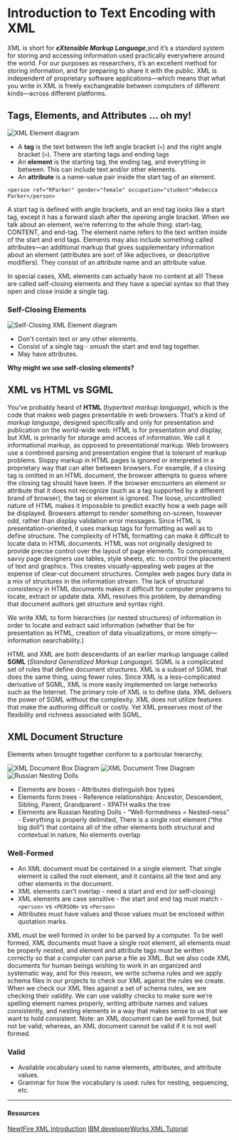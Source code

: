 # Introduction to Text Encoding with XML

XML is short for **_eXtensible Markup Language_**,and it’s a standard system for storing and accessing information used practically everywhere around the world. For our purposes as researchers, it’s an excellent method for storing information, and for preparing to share it with the public. XML is independent of proprietary software applications—which means that what you write in XML is freely exchangeable between computers of different kinds—across different platforms.  

## Tags, Elements, and Attributes ... oh my!

![XML Element diagram](https://digitalmitford.github.io/DigMitCS/images/element.jpg)  
* A **tag** is the text between the left angle bracket (`<`) and the right angle bracket (`>`). There are starting tags and ending tags
* An **element** is the starting tag, the ending tag, and everything in between. This can include text and/or other elements.
* An **attribute** is a name-value pair inside the start tag of an element.

`<person ref="RParker" gender="female" occupation="student">Rebecca Parker</person>`

A start tag is defined with angle brackets, and an end tag looks like a start tag, except it has a forward slash after the opening angle bracket. When we talk about an element, we’re referring to the whole thing: start-tag, CONTENT, and end-tag. The element name refers to the text written inside of the start and end tags. Elements may also include something called attributes—an additional markup that gives supplementary information about an element (attributes are sort of like adjectives, or descriptive modifiers). They consist of an attribute name and an attribute value.  

In special cases, XML elements can actually have no content at all! These are called self-closing elements and they have a special syntax so that they open and close inside a single tag. 

### Self-Closing Elements

![Self-Closing XML Element diagram](https://digitalmitford.github.io/DigMitCS/images/selfClosing_element.jpg)  
* Don't contain text or any other elements.  
* Consist of a single tag - *smush* the start and end tag together.  
* May have attributes. 

**Why might we use self-closing elements?**

## XML vs HTML vs SGML

You’ve probably heard of **HTML** (*hypertext markup language*), which is the code that makes web pages presentable in web browsers. That’s a kind of *markup language*, designed specifically and only for presentation and publication on the world-wide web: HTML is for presentation and display, but XML is primarily for storage amd access of information. We call it informational markup, as opposed to presentational markup. Web browsers use a combined parsing and presentation engine that is tolerant of markup problems.  Sloppy markup in HTML pages is ignored or interpreted in a proprietary way that can alter between browsers.  For example, if a closing tag is omitted in an HTML document, the browser attempts to guess where the closing tag should have been.  If the browser encounters an element or attribute that it does not recognize (such as a tag supported by a different brand of browser), the tag or element is ignored. The loose, uncontrolled nature of HTML makes it impossible to predict exactly how a web page will be displayed.  Browsers attempt to render something on-screen, however odd, rather than display validation error messages. Since HTML is presentation-oriented, it uses markup tags for formatting as well as to define structure.  The complexity of HTML formatting can make it difficult to locate data in HTML documents. HTML was not originally designed to provide precise control over the layout of page elements.  To compensate, savvy page designers use tables, style sheets, etc. to control the placement of text and graphics.  This creates visually-appealing web pages at the expense of clear-cut document structures.  Complex web pages bury data in a mix of structures in the information stream.  The lack of structural consistency in HTML documents makes it difficult for computer programs to locate, extract or update data.  XML resolves this problem, by demanding that document authors get structure and syntax right.

We write XML to form hierarchies (or nested structures) of information in order to locate and extract said information (whether that be for presentation as HTML, creation of data visualizations, or more simply—information searchability.)

HTML and XML are both descendants of an earlier markup language called **SGML** (*Standard Generalized Markup Language*).  SGML is a complicated set of rules that define document structures. XML is a subset of SGML that does the same thing, using fewer rules.  Since XML is a less-complicated derivative of SGML, XML is more easily implemented on large networks such as the Internet.  The primary role of XML is to define data. XML delivers the power of SGML without the complexity.  XML does not utilize features that make the authoring difficult or costly.  Yet XML preserves most of the flexibility and richness associated with SGML.  

## XML Document Structure
Elements when brought together conform to a particular hierarchy.

![XML Document Box Diagram](https://digitalmitford.github.io/DigMitCS/images/XML_BoxesInBoxes.jpg) ![XML Document Tree Diagram](https://digitalmitford.github.io/DigMitCS/images/XML_FamilyTree.jpg) ![Russian Nesting Dolls](https://digitalmitford.github.io/DigMitCS/images/XML_nestingDolls.jpg)

* Elements are boxes - Attributes distinguish box types
* Elements form trees - Reference relationships: Ancestor, Descendent, Sibling, Parent, Grandparent - XPATH walks the tree
* Elements are Russian Nesting Dolls - “Well-formedness = Nested-ness” - Everything is properly delimited, There is a single root element (“the big doll”) that contains all of the other elements both structural and contextual in nature, No elements overlap

### Well-Formed
* An XML document must be contained in a single element. That single element is called the root element, and it contains all the text and any other elements in the document. 
* XML elements can't overlap - need a start and end (or self-closing)
* XML elements are case sensitive - the start and end tag must match - `<person>` vs `<PERSON>` vs `<Person>`
* Attributes must have values and those values must be enclosed within quotation marks.

XML must be well formed in order to be parsed by a computer. To be well formed, XML documents must have a single root element, all elements must be properly nested, and element and attribute tags must be written correctly so that a computer can parse a file as XML. But we also code XML documents for human beings wishing to work in an organized and systematic way, and for this reason, we write schema rules and we apply schema files in our projects to check our XML against the rules we create. When we check our XML files against a set of schema rules, we are checking their validity. We can use validity checks to make sure we’re spelling element names properly, writing attribute names and values consistently, and nesting elements in a way that makes sense to us that we want to hold consistent. Note: an XML document can be well formed, but not be valid; whereas, an XML document cannot be valid if it is not well formed.

### Valid
* Available vocabulary used to name elements, attributes, and attribute values. 
* Grammar for how the vocabulary is used: rules for nesting, sequencing, etc.

***
#### Resources
[NewtFire XML Introduction](http://dh.newtfire.org/explainXML.html)
[IBM developerWorks XML Tutorial](https://www.ibm.com/developerworks/xml/tutorials/xmlintro/xmlintro.html)